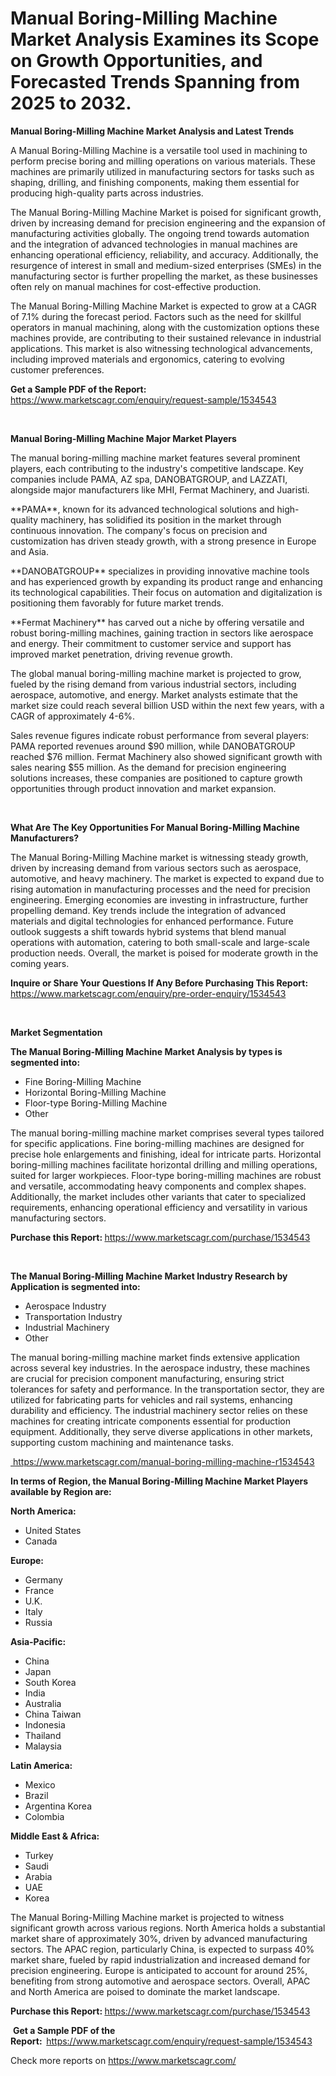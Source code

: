 <p><h1>Manual Boring-Milling Machine Market Analysis Examines its Scope on Growth Opportunities, and Forecasted Trends Spanning from 2025 to 2032.</h1></p><p><strong>Manual Boring-Milling Machine Market Analysis and Latest Trends</strong></p>
<p><p>A Manual Boring-Milling Machine is a versatile tool used in machining to perform precise boring and milling operations on various materials. These machines are primarily utilized in manufacturing sectors for tasks such as shaping, drilling, and finishing components, making them essential for producing high-quality parts across industries.</p><p>The Manual Boring-Milling Machine Market is poised for significant growth, driven by increasing demand for precision engineering and the expansion of manufacturing activities globally. The ongoing trend towards automation and the integration of advanced technologies in manual machines are enhancing operational efficiency, reliability, and accuracy. Additionally, the resurgence of interest in small and medium-sized enterprises (SMEs) in the manufacturing sector is further propelling the market, as these businesses often rely on manual machines for cost-effective production.</p><p>The Manual Boring-Milling Machine Market is expected to grow at a CAGR of 7.1% during the forecast period. Factors such as the need for skillful operators in manual machining, along with the customization options these machines provide, are contributing to their sustained relevance in industrial applications. This market is also witnessing technological advancements, including improved materials and ergonomics, catering to evolving customer preferences.</p></p>
<p><strong>Get a Sample PDF of the Report:&nbsp;</strong> <a href="https://www.marketscagr.com/enquiry/request-sample/1534543?utm_campaign=2110&utm_medium=2&utm_source=Github&utm_content=ia&utm_term=27022025&utm_id=manual-boring-milling-machine">https://www.marketscagr.com/enquiry/request-sample/1534543</a></p>
<p>&nbsp;</p>
<p><strong>Manual Boring-Milling Machine Major Market Players</strong></p>
<p><p>The manual boring-milling machine market features several prominent players, each contributing to the industry's competitive landscape. Key companies include PAMA, AZ spa, DANOBATGROUP, and LAZZATI, alongside major manufacturers like MHI, Fermat Machinery, and Juaristi.</p><p>**PAMA**, known for its advanced technological solutions and high-quality machinery, has solidified its position in the market through continuous innovation. The company's focus on precision and customization has driven steady growth, with a strong presence in Europe and Asia. </p><p>**DANOBATGROUP** specializes in providing innovative machine tools and has experienced growth by expanding its product range and enhancing its technological capabilities. Their focus on automation and digitalization is positioning them favorably for future market trends.</p><p>**Fermat Machinery** has carved out a niche by offering versatile and robust boring-milling machines, gaining traction in sectors like aerospace and energy. Their commitment to customer service and support has improved market penetration, driving revenue growth.</p><p>The global manual boring-milling machine market is projected to grow, fueled by the rising demand from various industrial sectors, including aerospace, automotive, and energy. Market analysts estimate that the market size could reach several billion USD within the next few years, with a CAGR of approximately 4-6%.</p><p>Sales revenue figures indicate robust performance from several players: PAMA reported revenues around $90 million, while DANOBATGROUP reached $76 million. Fermat Machinery also showed significant growth with sales nearing $55 million. As the demand for precision engineering solutions increases, these companies are positioned to capture growth opportunities through product innovation and market expansion.</p></p>
<p>&nbsp;</p>
<p><strong>What Are The Key Opportunities For Manual Boring-Milling Machine Manufacturers?</strong></p>
<p><p>The Manual Boring-Milling Machine market is witnessing steady growth, driven by increasing demand from various sectors such as aerospace, automotive, and heavy machinery. The market is expected to expand due to rising automation in manufacturing processes and the need for precision engineering. Emerging economies are investing in infrastructure, further propelling demand. Key trends include the integration of advanced materials and digital technologies for enhanced performance. Future outlook suggests a shift towards hybrid systems that blend manual operations with automation, catering to both small-scale and large-scale production needs. Overall, the market is poised for moderate growth in the coming years.</p></p>
<p><strong>Inquire or Share Your Questions If Any Before Purchasing This Report:</strong> <a href="https://www.marketscagr.com/enquiry/pre-order-enquiry/1534543?utm_campaign=2110&utm_medium=2&utm_source=Github&utm_content=ia&utm_term=27022025&utm_id=manual-boring-milling-machine">https://www.marketscagr.com/enquiry/pre-order-enquiry/1534543</a></p>
<p>&nbsp;</p>
<p><strong>Market Segmentation</strong></p>
<p><strong>The Manual Boring-Milling Machine Market Analysis by types is segmented into:</strong></p>
<p><ul><li>Fine Boring-Milling Machine</li><li>Horizontal Boring-Milling Machine</li><li>Floor-type Boring-Milling Machine</li><li>Other</li></ul></p>
<p><p>The manual boring-milling machine market comprises several types tailored for specific applications. Fine boring-milling machines are designed for precise hole enlargements and finishing, ideal for intricate parts. Horizontal boring-milling machines facilitate horizontal drilling and milling operations, suited for larger workpieces. Floor-type boring-milling machines are robust and versatile, accommodating heavy components and complex shapes. Additionally, the market includes other variants that cater to specialized requirements, enhancing operational efficiency and versatility in various manufacturing sectors.</p></p>
<p><strong>Purchase this Report:&nbsp;</strong><a href="https://www.marketscagr.com/purchase/1534543?utm_campaign=2110&utm_medium=2&utm_source=Github&utm_content=ia&utm_term=27022025&utm_id=manual-boring-milling-machine">https://www.marketscagr.com/purchase/1534543</a></p>
<p>&nbsp;</p>
<p><strong>The Manual Boring-Milling Machine Market Industry Research by Application is segmented into:</strong></p>
<p><ul><li>Aerospace Industry</li><li>Transportation Industry</li><li>Industrial Machinery</li><li>Other</li></ul></p>
<p><p>The manual boring-milling machine market finds extensive application across several key industries. In the aerospace industry, these machines are crucial for precision component manufacturing, ensuring strict tolerances for safety and performance. In the transportation sector, they are utilized for fabricating parts for vehicles and rail systems, enhancing durability and efficiency. The industrial machinery sector relies on these machines for creating intricate components essential for production equipment. Additionally, they serve diverse applications in other markets, supporting custom machining and maintenance tasks.</p></p>
<p><a href="https://www.marketscagr.com/manual-boring-milling-machine-r1534543?utm_campaign=2110&utm_medium=2&utm_source=Github&utm_content=ia&utm_term=27022025&utm_id=manual-boring-milling-machine">&nbsp;https://www.marketscagr.com/manual-boring-milling-machine-r1534543</a></p>
<p><strong>In terms of Region, the Manual Boring-Milling Machine Market Players available by Region are:</strong></p>
<p>
    <p> <strong> North America: </strong>
        <ul>
            <li>United States</li>
            <li>Canada</li>
        </ul>
        </p> 
    <p> <strong> Europe: </strong>
        <ul>
            <li>Germany</li>
            <li>France</li>
            <li>U.K.</li>
            <li>Italy</li>
            <li>Russia</li>
        </ul>
        </p> 
    <p> <strong> Asia-Pacific: </strong>
        <ul>
            <li>China</li>
            <li>Japan</li>
            <li>South Korea</li>
            <li>India</li>
            <li>Australia</li>
            <li>China Taiwan</li>
            <li>Indonesia</li>
            <li>Thailand</li>
            <li>Malaysia</li>
        </ul>
        </p> 
    <p> <strong> Latin America: </strong>
        <ul>
            <li>Mexico</li>
            <li>Brazil</li>
            <li>Argentina Korea</li>
            <li>Colombia</li>
        </ul>
        </p> 
    <p> <strong> Middle East & Africa: </strong>
        <ul>
            <li>Turkey</li>
            <li>Saudi</li>
            <li>Arabia</li>
            <li>UAE</li>
            <li>Korea</li>
        </ul>
    </p>
    </p>
<p><p>The Manual Boring-Milling Machine market is projected to witness significant growth across various regions. North America holds a substantial market share of approximately 30%, driven by advanced manufacturing sectors. The APAC region, particularly China, is expected to surpass 40% market share, fueled by rapid industrialization and increased demand for precision engineering. Europe is anticipated to account for around 25%, benefiting from strong automotive and aerospace sectors. Overall, APAC and North America are poised to dominate the market landscape.</p></p>
<p><strong>Purchase this Report: </strong><a href="https://www.marketscagr.com/purchase/1534543?utm_campaign=2110&utm_medium=2&utm_source=Github&utm_content=ia&utm_term=27022025&utm_id=manual-boring-milling-machine">https://www.marketscagr.com/purchase/1534543</a></p>
<p>&nbsp;<strong>Get a Sample PDF of the Report:&nbsp;&nbsp;</strong><a href="https://www.marketscagr.com/enquiry/request-sample/1534543?utm_campaign=2110&utm_medium=2&utm_source=Github&utm_content=ia&utm_term=27022025&utm_id=manual-boring-milling-machine">https://www.marketscagr.com/enquiry/request-sample/1534543</a></p>
<p><strong></strong></p>
<p>Check more reports on <a href="https://www.marketscagr.com/?utm_campaign=2110&utm_medium=2&utm_source=Github&utm_content=ia&utm_term=27022025&utm_id=manual-boring-milling-machine">https://www.marketscagr.com/</a></p>